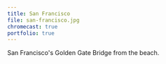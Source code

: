 ```yaml
---
title: San Francisco
file: san-francisco.jpg
chromecast: true
portfolio: true
---
```

San Francisco's Golden Gate Bridge from the beach.
